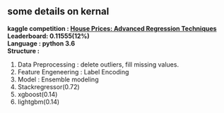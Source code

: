 ## some details on kernal
**kaggle competition : [House Prices: Advanced Regression Techniques](https://www.kaggle.com/c/house-prices-advanced-regression-techniques)**  
**Leaderboard: 0.11555(12%)**  
**Language : python 3.6**  
**Structure :**   
1. Data Preprocessing : delete outliers, fill missing values.  
2. Feature Engeneering : Label Encoding  
3. Model : Ensemble modeling   
1. Stackregressor(0.72)  
2. xgboost(0.14)    
3. lightgbm(0.14)  
